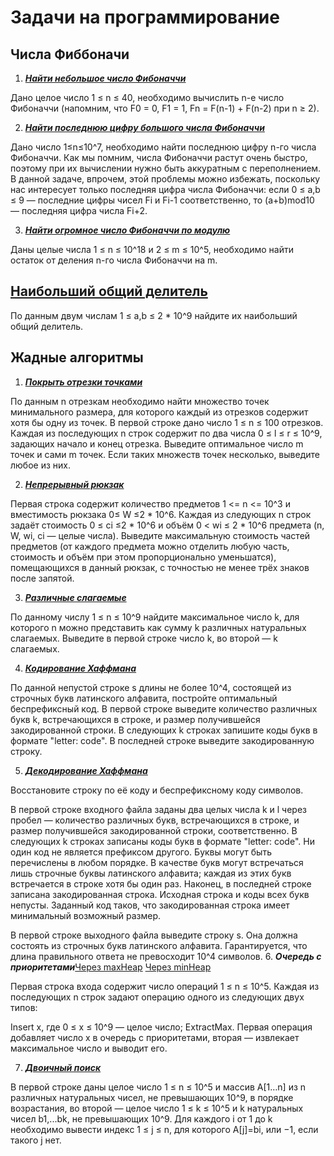 # Задачи на программирование
## Числа Фиббоначи
1. [***Найти небольшое число Фибоначчи***](https://github.com/TatianaShV/Algorithms/blob/main/fibonnachi/src/Task1.java)

Дано целое число  1 ≤ n ≤ 40, необходимо вычислить n-е число Фибоначчи (напомним, что F0 = 0, F1 = 1, Fn = F(n-1) + F(n-2)
при n ≥ 2).

2. [***Найти последнюю цифру большого числа Фибоначчи*** ](https://github.com/TatianaShV/Algorithms/blob/main/fibonnachi/src/Task2.java)

Дано число 1≤n≤10^7, необходимо найти последнюю цифру n-го числа Фибоначчи. 
Как мы помним, числа Фибоначчи растут очень быстро, поэтому при их вычислении нужно быть аккуратным с переполнением. В данной задаче, впрочем, этой проблемы можно избежать, поскольку нас интересует только последняя цифра числа Фибоначчи: если
0 ≤ a,b ≤ 9 — последние цифры чисел Fi и Fi-1 соответственно, то (a+b)mod10 — последняя цифра числа Fi+2. 

3. [***Найти огромное число Фибоначчи по модулю***](https://github.com/TatianaShV/Algorithms/blob/main/fibonnachi/src/Task3.java)
 
Даны целые числа 1 ≤ n ≤ 10^18 и 2 ≤ m ≤ 10^5, необходимо найти остаток от деления n-го числа Фибоначчи на m.
## [Наибольший общий делитель](https://github.com/TatianaShV/Algorithms/blob/main/GCD/src/Main.java)

По данным двум числам 1 ≤ a,b ≤ 2 * 10^9 найдите их наибольший общий делитель.

## Жадные алгоритмы
1.  [***Покрыть отрезки точками***](https://github.com/TatianaShV/Algorithms/blob/main/GreedyAlgorithms/src/GreedyAlgorithms1.java)

По данным n отрезкам необходимо найти множество точек минимального размера, для которого каждый из отрезков содержит хотя бы одну из точек.
В первой строке дано число 1 ≤ n ≤ 100 отрезков. Каждая из последующих n строк содержит по два числа 0 ≤ l ≤ r ≤ 10^9, задающих начало и конец отрезка. Выведите оптимальное число
m точек и сами m точек. Если таких множеств точек несколько, выведите любое из них.

2. [***Непрерывный рюкзак***](https://github.com/TatianaShV/Algorithms/blob/main/GreedyAlgorithms/src/ContinuousBackpack.java)

Первая строка содержит количество предметов 1 <= n <= 10^3 и вместимость рюкзака 0≤ W ≤2 * 10^6. Каждая из следующих n строк задаёт стоимость 0 ≤ ci ≤2 * 10^6
и объём 0 < wi ≤ 2 * 10^6 предмета (n, W, wi, ci — целые числа). Выведите максимальную стоимость частей предметов (от каждого предмета можно отделить любую часть, стоимость и объём при этом пропорционально уменьшатся),
помещающихся в данный рюкзак, с точностью не менее трёх знаков после запятой.

3. [***Различные слагаемые***](https://github.com/TatianaShV/Algorithms/blob/main/GreedyAlgorithms/src/GreedyAlgorithms3.java)

По данному числу 1 ≤ n ≤ 10^9 найдите максимальное число k, для которого n можно представить как сумму k различных натуральных слагаемых.
Выведите в первой строке число k, во второй — k слагаемых.

4. [***Кодирование Хаффмана***](https://github.com/TatianaShV/Algorithms/blob/main/GreedyAlgorithms/src/HaffmanCoding.java)

По данной непустой строке s длины не более 10^4, состоящей из строчных букв латинского алфавита, постройте оптимальный беспрефиксный код. В первой строке выведите количество различных букв
k, встречающихся в строке, и размер получившейся закодированной строки. В следующих k строках запишите коды букв в формате "letter: code". В последней строке выведите закодированную строку.

5. [***Декодирование Хаффмана***](https://github.com/TatianaShV/Algorithms/blob/main/GreedyAlgorithms/src/HaffmanDecoding.java)

Восстановите строку по её коду и беспрефиксному коду символов.

В первой строке входного файла заданы два целых числа k и l через пробел — количество различных букв, встречающихся в строке, и размер получившейся закодированной строки, соответственно. В следующих
k строках записаны коды букв в формате "letter: code". Ни один код не является префиксом другого. Буквы могут быть перечислены в любом порядке. В качестве букв могут встречаться лишь строчные буквы латинского алфавита; каждая из этих букв встречается в строке хотя бы один раз. Наконец, в последней строке записана закодированная строка. Исходная строка и коды всех букв непусты. Заданный код таков, что закодированная строка имеет минимальный возможный размер.


В первой строке выходного файла выведите строку s. Она должна состоять из строчных букв латинского алфавита. Гарантируется, что длина правильного ответа не превосходит 10^4 символов.
6. ***Очередь с приоритетами***[Через maxHeap](https://github.com/TatianaShV/Algorithms/blob/main/GreedyAlgorithms/src/MaxHeap.java) [Через minHeap](https://github.com/TatianaShV/Algorithms/blob/main/GreedyAlgorithms/src/MinHeap.java)

Первая строка входа содержит число операций 1 ≤ n ≤ 10^5. Каждая из последующих n строк задают операцию одного из следующих двух типов:

Insert x, где 0 ≤ x ≤ 10^9 — целое число;
ExtractMax. 
Первая операция добавляет число x в очередь с приоритетами, вторая — извлекает максимальное число и выводит его.

7. [***Двоичный поиск***](https://github.com/TatianaShV/Algorithms/blob/main/binarySearch/src/main/java/groupId/BinarySearch.java)

В первой строке даны целое число 1 ≤ n ≤ 10^5 и массив A[1…n] из n различных натуральных чисел, не превышающих 10^9, в порядке возрастания, во второй — целое число 1 ≤ k ≤ 10^5 и k натуральных чисел b1,...bk, не превышающих 10^9. Для каждого i от 1 до k необходимо вывести индекс 1 ≤ j ≤ n, для которого A[j]=bi, или −1, если такого  j нет.
